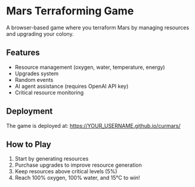# Mars Terraforming Game

A browser-based game where you terraform Mars by managing resources and upgrading your colony.

## Features

- Resource management (oxygen, water, temperature, energy)
- Upgrades system
- Random events
- AI agent assistance (requires OpenAI API key)
- Critical resource monitoring

## Deployment

The game is deployed at: https://YOUR_USERNAME.github.io/curmars/

## How to Play

1. Start by generating resources
2. Purchase upgrades to improve resource generation
3. Keep resources above critical levels (5%)
4. Reach 100% oxygen, 100% water, and 15°C to win!
